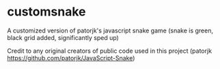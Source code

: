 # customsnake
A customized version of patorjk's javascript snake game (snake is green, black grid added, significantly sped up)

Credit to any original creators of public code used in this project (patorjk https://github.com/patorjk/JavaScript-Snake)
